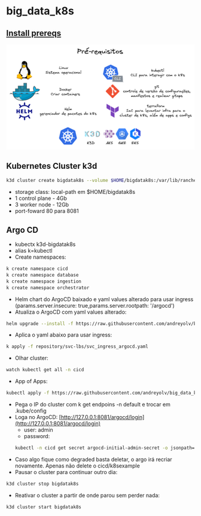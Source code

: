 # big_data_k8s

## [Install prereqs](prereq.md)
![prereq](imgs/prereq.png)

## Kubernetes Cluster k3d
```sh 
k3d cluster create bigdatak8s --volume $HOME/bigdatak8s:/var/lib/rancher/k3s/storage@all -s 1 --servers-memory 4Gb -a 3 --agents-memory 12Gb --api-port 6443 -p 8081:80@loadbalancer
```
  - storage class: local-path em $HOME/bigdatak8s
  - 1 control plane - 4Gb
  - 3 worker node - 12Gb
  - port-foward 80 para 8081

## Argo CD
- kubectx k3d-bigdatak8s
- alias k=kubectl
- Create namespaces:
```sh
k create namespace cicd
k create namespace database
k create namespace ingestion
k create namespace orchestrator
```
- Helm chart do ArgoCD baixado e yaml values alterado para usar ingress (params.server.insecure: true,params.server.rootpath: '/argocd')
- Atualiza o ArgoCD com yaml values alterado:
```sh 
helm upgrade --install -f https://raw.githubusercontent.com/andreyolv/big_data_k8s/main/repository/helm-charts/argo-cd/values.yaml argocd argo/argo-cd --namespace cicd --debug --timeout 10m0s
```
- Aplica o yaml abaixo para usar ingress:
```sh 
k apply -f repository/svc-lbs/svc_ingress_argocd.yaml
```
- Olhar cluster:
```sh 
watch kubectl get all -n cicd
```
- App of Apps: 
```sh 
kubectl apply -f https://raw.githubusercontent.com/andreyolv/big_data_k8s/main/bigdatak8s.yaml
```
- Pega o IP do cluster com k get endpoins -n default e trocar em .kube/config
- Loga no ArgoCD: [http://127.0.0.1:8081/argocd/login](http://127.0.0.1:8081/argocd/login)
  - user: admin
  - password: 
  ```sh 
  kubectl -n cicd get secret argocd-initial-admin-secret -o jsonpath="{.data.password}" | base64 -d  | more
  ```
- Caso algo fique como degraded basta deletar, o argo irá recriar novamente. Apenas não delete o cicd/k8sexample
- Pausar o cluster para continuar outro dia:
```sh
k3d cluster stop bigdatak8s
```
- Reativar o cluster a partir de onde parou sem perder nada:
```sh
k3d cluster start bigdatak8s
```
